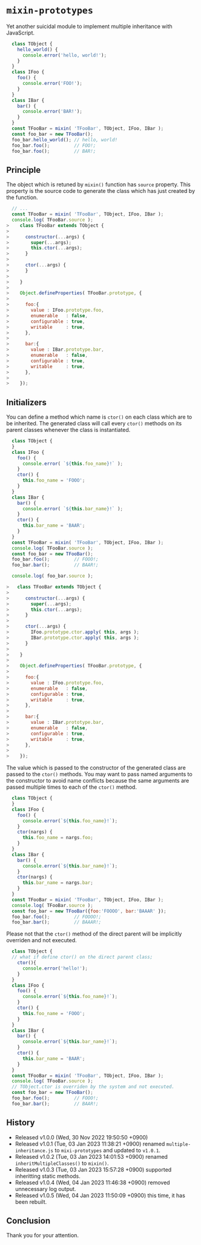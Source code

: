 
 `mixin-prototypes`
================================================================================

Yet another suicidal module to implement multiple inheritance with JavaScript.

```javascript
  class TObject {
    hello_world() {
      console.error('hello, world!');
    }
  }
  class IFoo {
    foo() {
      console.error('FOO!');
    }
  }
  class IBar {
    bar() {
      console.error('BAR!');
    }
  }
  const TFooBar = mixin( 'TFooBar', TObject, IFoo, IBar );
  const foo_bar = new TFooBar();
  foo_bar.hello_world(); // hello, world!
  foo_bar.foo();         // FOO!;
  foo_bar.foo();         // BAR!;
```

 Principle
--------------------------------------------------------------------------------

The object which is retuned by `mixin()` function  has
`source` property. This property is the source code to generate the class which
has just created by the function.

```javascript
  // ...
  const TFooBar = mixin( 'TFooBar', TObject, IFoo, IBar );
  console.log( TFooBar.source );
>    class TFooBar extends TObject {
>
>      constructor(...args) {
>        super(...args);
>        this.ctor(...args);
>      }
>
>      ctor(...args) {
>      }
>
>    }
>
>    Object.defineProperties( TFooBar.prototype, {
>
>      foo:{
>        value : IFoo.prototype.foo,
>        enumerable   : false,
>        configurable : true,
>        writable     : true,
>      },
>
>      bar:{
>        value : IBar.prototype.bar,
>        enumerable   : false,
>        configurable : true,
>        writable     : true,
>      },
>
>    });
```

 Initializers
--------------------------------------------------------------------------------
You can define a method which name is `ctor()` on each class which are to be
inherited. The generated class will call every `ctor()` methods on its parent classes
whenever the class is instantiated.


```javascript
  class TObject {
  }
  class IFoo {
    foo() {
      console.error( `${this.foo_name}!` );
    }
    ctor() {
      this.foo_name = 'FOOO';
    }
  }
  class IBar {
    bar() {
      console.error( `${this.bar_name}!` );
    }
    ctor() {
      this.bar_name = 'BAAR';
    }
  }
  const TFooBar = mixin( 'TFooBar', TObject, IFoo, IBar );
  console.log( TFooBar.source );
  const foo_bar = new TFooBar();
  foo_bar.foo();         // FOOO!;
  foo_bar.bar();         // BAAR!;

  console.log( foo_bar.source );

>   class TFooBar extends TObject {
> 
>      constructor(...args) {
>        super(...args);
>        this.ctor(...args);
>      }
> 
>      ctor(...args) {
>        IFoo.prototype.ctor.apply( this, args );
>        IBar.prototype.ctor.apply( this, args );
>      }
> 
>    }
> 
>    Object.defineProperties( TFooBar.prototype, {
> 
>      foo:{
>        value : IFoo.prototype.foo,
>        enumerable   : false,
>        configurable : true,
>        writable     : true,
>      },
> 
>      bar:{
>        value : IBar.prototype.bar,
>        enumerable   : false,
>        configurable : true,
>        writable     : true,
>      },
> 
>    });
```

The value which is passed to the constructor of the generated class are passed
to the `ctor()` methods.  You may want to pass named arguments to the
constructor to avoid name conflicts because the same arguments are passed
multiple times to each of the `ctor()` method.


```javascript
  class TObject {
  }
  class IFoo {
    foo() {
      console.error(`${this.foo_name}!`);
    }
    ctor(nargs) {
      this.foo_name = nargs.foo;
    }
  }
  class IBar {
    bar() {
      console.error(`${this.bar_name}!`);
    }
    ctor(nargs) {
      this.bar_name = nargs.bar;
    }
  }
  const TFooBar = mixin( 'TFooBar', TObject, IFoo, IBar );
  console.log( TFooBar.source );
  const foo_bar = new TFooBar({foo:'FOOOO', bar:'BAAAR' });
  foo_bar.foo();         // FOOOO!;
  foo_bar.bar();         // BAAAR!;
```


Please not that the `ctor()` method of the direct parent will be implicitly
overriden and not executed.

```javascript
  class TObject {
  // what if define ctor() on the direct parent class;
    ctor(){
      console.error('hello!');
    }
  }
  class IFoo {
    foo() {
      console.error(`${this.foo_name}!`);
    }
    ctor() {
      this.foo_name = 'FOOO';
    }
  }
  class IBar {
    bar() {
      console.error(`${this.bar_name}!`);
    }
    ctor() {
      this.bar_name = 'BAAR';
    }
  }
  const TFooBar = mixin( 'TFooBar', TObject, IFoo, IBar );
  console.log( TFooBar.source );
  // TObject.ctor is overriden by the system and not executed.
  const foo_bar = new TFooBar(); 
  foo_bar.foo();         // FOOO!;
  foo_bar.bar();         // BAAR!;
```


 History
--------------------------------------------------------------------------------
- Released v1.0.0 (Wed, 30 Nov 2022 19:50:50 +0900)
- Released v1.0.1 (Tue, 03 Jan 2023 11:38:21 +0900)
  renamed `multiple-inheritance.js` to `mixi-prototypes` and updated to `v1.0.1`.
- Released v1.0.2 (Tue, 03 Jan 2023 14:01:53 +0900)
  renamed `inheritMultipleClasses()` to `mixin()`.
- Released v1.0.3 (Tue, 03 Jan 2023 15:57:28 +0900)
  supported inheritting static methods.
- Released v1.0.4 (Wed, 04 Jan 2023 11:46:38 +0900)
  removed unnecessary log output.
- Released v1.0.5 (Wed, 04 Jan 2023 11:50:09 +0900)
  this time, it has been rebuilt.

 Conclusion
--------------------------------------------------------------------------------
Thank you for your attention.


